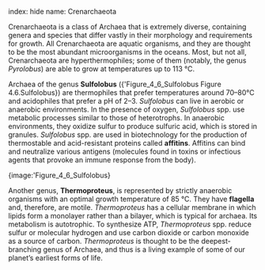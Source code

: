 index: hide
name: Crenarchaeota

Crenarchaeota is a class of Archaea that is extremely diverse, containing genera and species that differ vastly in their morphology and requirements for growth. All Crenarchaeota are aquatic organisms, and they are thought to be the most abundant microorganisms in the oceans. Most, but not all, Crenarchaeota are hyperthermophiles; some of them (notably, the genus  *Pyrolobus*) are able to grow at temperatures up to 113 °C.

Archaea of the genus  **Sulfolobus** ({'Figure_4_6_Sulfolobus Figure 4.6.Sulfolobus}) are thermophiles that prefer temperatures around 70–80°C and acidophiles that prefer a pH of 2–3. *Sulfolobus* can live in aerobic or anaerobic environments. In the presence of oxygen,  *Sulfolobus* spp. use metabolic processes similar to those of heterotrophs. In anaerobic environments, they oxidize sulfur to produce sulfuric acid, which is stored in granules.  *Sulfolobus* spp. are used in biotechnology for the production of thermostable and acid-resistant proteins called  **affitins**. Affitins can bind and neutralize various antigens (molecules found in toxins or infectious agents that provoke an immune response from the body).


{image:'Figure_4_6_Sulfolobus}
        

Another genus,  **Thermoproteus**, is represented by strictly anaerobic organisms with an optimal growth temperature of 85 °C. They have  **flagella** and, therefore, are motile.  *Thermoproteus* has a cellular membrane in which lipids form a monolayer rather than a bilayer, which is typical for archaea. Its metabolism is autotrophic. To synthesize ATP,  *Thermoproteus* spp. reduce sulfur or molecular hydrogen and use carbon dioxide or carbon monoxide as a source of carbon.  *Thermoproteus* is thought to be the deepest-branching genus of Archaea, and thus is a living example of some of our planet’s earliest forms of life.
